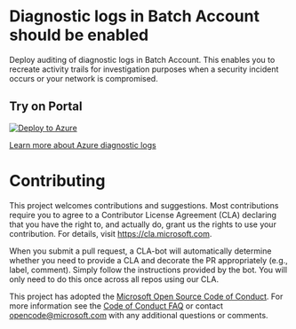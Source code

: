 # Diagnostic logs in Batch Account should be enabled

Deploy auditing of diagnostic logs in Batch Account. This enables you to recreate activity trails for investigation purposes when a security incident occurs or your network is compromised.

## Try on Portal

[![Deploy to Azure](http://azuredeploy.net/deploybutton.png)](https://portal.azure.com/#blade/Microsoft_Azure_Policy/CreatePolicyDefinitionBlade/uri/https%3A%2F%2Fraw.githubusercontent.com%2FAzure%2FAzure-Security-Center%2Fmaster%2FSecure%2520Score%2FDiagnostic%2520Logs%2520should%2520be%2520enabled%2520on%2520your%2520resource%2FEvent%2520Hub%2FDiagnostic%2520logs%2520in%2520Data%2520Lake%2520Analytics%2520should%2520be%2520enabled%2Fazurepolicy.json)

[Learn more about Azure diagnostic logs](https://docs.microsoft.com/en-us/azure/cdn/cdn-azure-diagnostic-logs)

# Contributing

This project welcomes contributions and suggestions.  Most contributions require you to agree to a
Contributor License Agreement (CLA) declaring that you have the right to, and actually do, grant us
the rights to use your contribution. For details, visit https://cla.microsoft.com.

When you submit a pull request, a CLA-bot will automatically determine whether you need to provide
a CLA and decorate the PR appropriately (e.g., label, comment). Simply follow the instructions
provided by the bot. You will only need to do this once across all repos using our CLA.

This project has adopted the [Microsoft Open Source Code of Conduct](https://opensource.microsoft.com/codeofconduct/).
For more information see the [Code of Conduct FAQ](https://opensource.microsoft.com/codeofconduct/faq/) or
contact [opencode@microsoft.com](mailto:opencode@microsoft.com) with any additional questions or comments.
